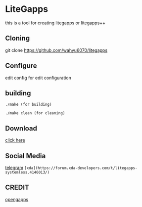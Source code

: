 # LiteGapps
this is a tool for creating litegapps or litegapps++

## Cloning
git clone https://github.com/wahyu6070/litegapps
## Configure
edit config for edit configuration
## building
``
./make (for building)
``

``
./make clean (for cleaning)
``
## Download
[click here](https://wahyu6070.github.io/litegapps)
## Social Media
[telegram](https://t.me/litegapps)
``
[xda](https://forum.xda-developers.com/t/litegapps-systemless.4146013/)
``
## CREDIT
[opengapps](https://opengapps.org/)
